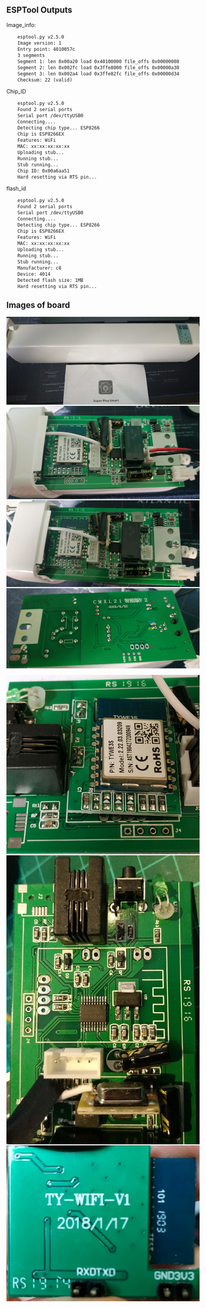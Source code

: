 

## ESPTool Outputs

Image_info:

```text
    esptool.py v2.5.0
    Image version: 1
    Entry point: 4010057c
    3 segments
    Segment 1: len 0x00a20 load 0x40100000 file_offs 0x00000008
    Segment 2: len 0x002fc load 0x3ffe8000 file_offs 0x00000a30
    Segment 3: len 0x002a4 load 0x3ffe82fc file_offs 0x00000d34
    Checksum: 22 (valid)
```

Chip_ID

```text
    esptool.py v2.5.0
    Found 2 serial ports
    Serial port /dev/ttyUSB0
    Connecting....
    Detecting chip type... ESP8266
    Chip is ESP8266EX
    Features: WiFi
    MAC: xx:xx:xx:xx:xx
    Uploading stub...
    Running stub...
    Stub running...
    Chip ID: 0x00a6aa51
    Hard resetting via RTS pin...
```

flash_id
```text
    esptool.py v2.5.0
    Found 2 serial ports
    Serial port /dev/ttyUSB0
    Connecting....
    Detecting chip type... ESP8266
    Chip is ESP8266EX
    Features: WiFi
    MAC: xx:xx:xx:xx:xx
    Uploading stub...
    Running stub...
    Stub running...
    Manufacturer: c8
    Device: 4014
    Detected flash size: 1MB
    Hard resetting via RTS pin...
```

## Images of board

![alt text](images/CurtainCasing.png "Casing")
![alt text](images/Board_MotorPins_unplugged.png "Top View No Motor Pins")
![alt text](images/MainBoard_MotorDisconnected.png "Top View No Motor")
![alt text](images/MainBoard_Reverse.png "Reverse side of Mainboard")

![alt text](images/ESP_ChipCloseup.png "Closeup of ESP Chip")
![alt text](images/Underneath_ESP.png "Top of mainboard with ESP chip removed")
![alt text](images/ESP_Chip_Reverse.png "Reverse Side of Chip")

